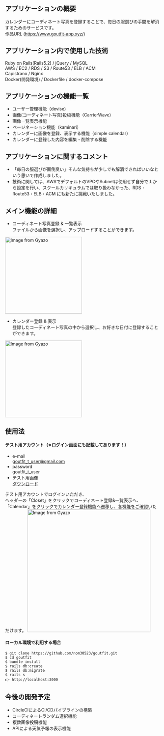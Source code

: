 ## アプリケーションの概要
カレンダーにコーディネート写真を登録することで、毎日の服選びの手間を解消するためのサービスです。  
作品URL (https://www.goutfit-app.xyz/)

## アプリケーション内で使用した技術
Ruby on Rails(Rails5.2) / jQuery / MySQL  
AWS / EC2 / RDS / S3 / Route53 / ELB / ACM  
Capistrano / Nginx  
Docker(開発環境) / Dockerfile / docker-compose

## アプリケーションの機能一覧
- ユーザー管理機能（devise)
- 画像(コーディネート写真)投稿機能（CarrierWave）
- 画像一覧表示機能
- ページネーション機能（kaminari）
- カレンダーに画像を登録、表示する機能（simple calendar）
- カレンダーに登録した内容を編集・削除する機能

## アプリケーションに関するコメント
- 「毎日の服選びが面倒臭い」そんな気持ちが少しでも解消できればいいなという思いで作成しました。
- 技術に関しては、AWSでデフォルトのVPCやSubnetは使用せず自分で１から設定を行い、スクールカリキュラムでは取り扱わなかった、RDS・Route53・ELB・ACM にも新たに挑戦いたしました。

## メイン機能の詳細
- コーディネート写真登録 &  一覧表示  
ファイルから画像を選択し、アップロードすることができます。
<img src="https://i.gyazo.com/9229a3ccb9a5dc64106c22e2d11b710a.gif" alt="Image from Gyazo" width="250"/>

- カレンダー登録 & 表示  
登録したコーディネート写真の中から選択し、お好きな日付に登録することができます。
<img src="https://i.gyazo.com/c92fe94ee2be63aa5ca8dd0441f88053.gif" alt="Image from Gyazo" width="250"/>

## 使用法
#### テスト用アカウント（※ログイン画面にも記載してあります！）  
- e-mail  
 goutfit_t_user@gmail.com  
- password  
 goutfit_t_user  
- テスト用画像  
 [ダウンロード](https://www.goutfit-app.xyz/download)  
 
テスト用アカウントでログインいただき、  
ヘッダーの「Closet」をクリックでコーディネート登録&一覧表示へ、  
「Calendar」をクリックでカレンダー登録機能へ遷移し、各機能をご確認いただけます。
<img src="https://i.gyazo.com/2e36eac6aa2a51f0f17f45bd8d8efb97.png" alt="Image from Gyazo" width="400"/>

#### ローカル環境で利用する場合
```
$ git clone https://github.com/nom30523/goutfit.git
$ cd goutfit
$ bundle install
$ rails db:create
$ rails db:migrate
$ rails s
👉 http://localhost:3000
```
## 今後の開発予定
- CircleCIによるCI/CDパイプラインの構築
- コーディネートランダム選択機能
- 複数画像投稿機能
- APIによる天気予報の表示機能
